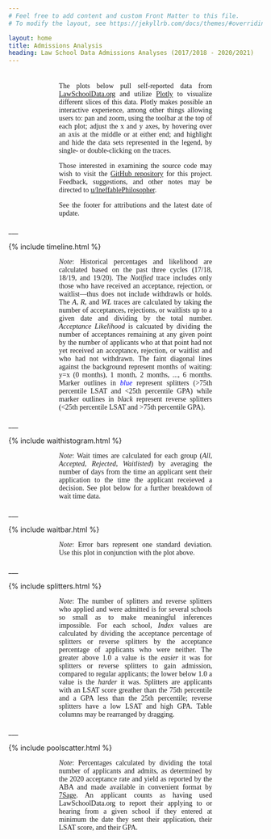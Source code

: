 ```yaml
---
# Feel free to add content and custom Front Matter to this file.
# To modify the layout, see https://jekyllrb.com/docs/themes/#overriding-theme-defaults

layout: home
title: Admissions Analysis
heading: Law School Data Admissions Analyses (2017/2018 - 2020/2021)
---
```


<div style="margin: 35px 100px 18px 100px; font-family: calibri; text-align: justify">
    
  The plots below pull self-reported data from <a href="https://lawschooldata.org" target="_blank">LawSchoolData.org</a> and utilize 
    <a href="https://plotly.com" target="_blank">Plotly</a> to visualize different slices of this data. Plotly makes possible an 
    interactive experience, among other things allowing users to: pan and zoom, using the toolbar at the top of each plot; 
    adjust the x and y axes, by hovering over an axis at the middle or at either end; and highlight and hide the data sets 
    represented in the legend, by single- or double-clicking on the traces.
    
  <p></p>
    
  Those interested in examining the source code may wish to visit the 
    <a href="https://github.com/PlatosTwin/LawSchoolData/tree/gh-pages" target="_blank">GitHub repository</a> for this project. Feedback, 
    suggestions, and other notes may be directed to 
    <a href="https://www.reddit.com/user/IneffablePhilospoher" target="_blank">u/IneffablePhilosopher</a>.
    
  <p></p>
    
  See the footer for attributions and the latest date of update.

</div>
___

{% include timeline.html %}

<div style="margin: 0px 100px 18px 100px; font-family: calibri; text-align: justify">

  <i>Note</i>: Historical percentages and likelihood are calculated based on the past three cycles (17/18, 18/19, and 
    19/20). The <i>Notified</i> trace includes only those who have received an acceptance, rejection, or waitlist—thus 
    does not include withdrawls or holds. The <i>A</i>, <i>R</i>, and <i>WL</i> traces are calculated by taking the number of 
    acceptances, rejections, or waitlists up to a given date and dividing by the total number. <i>Acceptance Likelihood</i> 
    is calcuated by dividing the number of acceptances remaining at any given point by the number of applicants who at that point 
    had not yet received an acceptance, rejection, or waitlist and who had not withdrawn. The faint diagonal lines 
    against the background represent months of waiting: y=x (0 months), 1 month, 2 months, ..., 6 months. Marker outlines in
    <span style="color: blue"><i>blue</i></span> represent splitters (>75th percentile LSAT and <25th percentile GPA) while marker 
    outlines in <i>black</i> represent reverse splitters (<25th percentile LSAT and >75th percentile GPA).

</div>
___

{% include waithistogram.html %}
<div style="margin: 0px 100px 18px 100px; font-family: calibri; text-align: justify">

  <i>Note</i>: Wait times are calculated for each group (<i>All</i>, <i>Accepted</i>, <i>Rejected</i>, <i>Waitlisted</i>) 
    by averaging the number of days from the time an applicant sent their application to the time the applicant receieved a decision. See plot below for a further breakdown of wait time data.

</div>
___

{% include waitbar.html %}
<div style="margin: 0px 100px 18px 100px; font-family: calibri; text-align: justify">

  <i>Note</i>: Error bars represent one standard deviation. Use this plot in conjunction with the plot above.

</div>
___

{% include splitters.html %}
<div style="margin: 0px 100px 18px 100px; font-family: calibri; text-align: justify">

  <i>Note</i>: The number of splitters and reverse splitters who applied and were admitted is for several
    schools so small as to make meaningful inferences impossible. For each school, <i>Index</i> values are calculated 
    by dividing the acceptance percentage of splitters or reverse splitters by the acceptance percentage of applicants
    who were neither. The greater above 1.0 a value is the <i>easier</i> it was for splitters or reverse splitters to 
    gain admission, compared to regular applicants; the lower below 1.0 a value is the <i>harder</i> it was. Splitters 
    are applicants with an LSAT score greather than the 75th percentile and a GPA less than the 25th percentile; 
    reverse splitters have a low LSAT and high GPA. Table columns may be rearranged by dragging.

</div>
___

{% include poolscatter.html %}
<div style="margin: 0px 100px 18px 100px; font-family: calibri; text-align: justify">

  <i>Note</i>: Percentages calculated by dividing the total number of applicants and admits, as determined by the 
    2020 acceptance rate and yield as reported by the ABA and made available in convenient format by 
    <a href="https://7sage.com/top-law-school-admissions/" target="_blank">7Sage</a>. An 
    applicant counts as having used LawSchoolData.org to report their applying to or hearing from a given school 
    if they entered at minimum the date they sent their application, their LSAT score, and their GPA.

</div>
